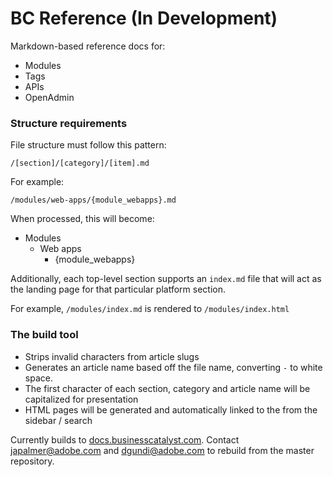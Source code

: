 BC Reference (In Development)
============

Markdown-based reference docs for:

* Modules
* Tags
* APIs
* OpenAdmin

### Structure requirements

File structure must follow this pattern:

`/[section]/[category]/[item].md`

For example: 

`/modules/web-apps/{module_webapps}.md`

When processed, this will become:

* Modules
  * Web apps
     * {module_webapps}

Additionally, each top-level section supports an `index.md` file that will act as the landing page for that particular platform section.

For example, `/modules/index.md` is rendered to `/modules/index.html` 

### The build tool

* Strips invalid characters from article slugs
* Generates an article name based off the file name, converting `-` to white space. 
* The first character of each section, category and article name will be capitalized for presentation
* HTML pages will be generated and automatically linked to the from the sidebar / search

Currently builds to [docs.businesscatalyst.com](http://docs.businesscatalyst.com). Contact japalmer@adobe.com and dgundi@adobe.com to rebuild from the master repository. 

